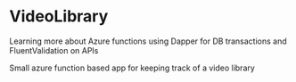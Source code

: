 # VideoLibrary
Learning more about Azure functions using Dapper for DB transactions and FluentValidation on APIs

Small azure function based app for keeping track of a video library
